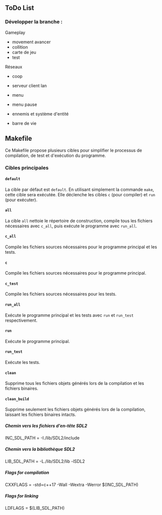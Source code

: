 ## ToDo List

### Développer la branche :
Gameplay
- movement avancer
- collition
- carte de jeu
- test

Réseaux
- coop
- serveur client lan

- menu
- menu pause
- ennemis et système d'entité
- barre de vie

## Makefile

Ce Makefile propose plusieurs cibles pour simplifier le processus de compilation, de test et d'exécution du programme.

### Cibles principales

#### `default`
La cible par défaut est `default`. En utilisant simplement la commande `make`, cette cible sera exécutée. Elle déclenche les cibles `c` (pour compiler) et `run` (pour exécuter).

#### `all`
La cible `all` nettoie le répertoire de construction, compile tous les fichiers nécessaires avec `c_all`, puis exécute le programme avec `run_all`.

#### `c_all`
Compile les fichiers sources nécessaires pour le programme principal et les tests.

#### `c`
Compile les fichiers sources nécessaires pour le programme principal.

#### `c_test`
Compile les fichiers sources nécessaires pour les tests.

#### `run_all`
Exécute le programme principal et les tests avec `run` et `run_test` respectivement.

#### `run`
Exécute le programme principal.

#### `run_test`
Exécute les tests.

#### `clean`
Supprime tous les fichiers objets générés lors de la compilation et les fichiers binaires.

#### `clean_build`
Supprime seulement les fichiers objets générés lors de la compilation, laissant les fichiers binaires intacts.



##### Chemin vers les fichiers d'en-tête SDL2

INC_SDL_PATH = -I./lib/SDL2/include

##### Chemin vers la bibliothèque SDL2

LIB_SDL_PATH = -L./lib/SDL2/lib -lSDL2

##### Flags for compilation

CXXFLAGS = -std=c++17 -Wall -Wextra -Werror $(INC_SDL_PATH)

##### Flags for linking

LDFLAGS = $(LIB_SDL_PATH)
